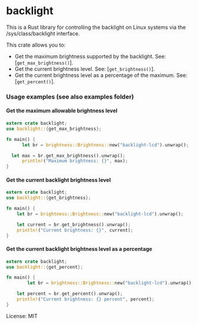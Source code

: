 # backlight

This is a Rust library for controlling the backlight on Linux systems via
the /sys/class/backlight interface.

[`backlight`]: https://github.com/andy-sdc/backlight.git

This crate allows you to:
- Get the maximum brightness supported by the backlight. See: [`get_max_brightness()`].
- Get the current brightness level. See: [`get_brightness()`].
- Get the current brightness level as a percentage of the maximum. See: [`get_percent()`].

### Usage examples (see also examples folder)

#### Get the maximum allowable brightness level

```rust
extern crate backlight;
use backlight::{get_max_brightness};

fn main() {
	  let br = brightness::Brightness::new("backlight-lcd").unwrap();

  let max = br.get_max_brightness().unwrap();
	  println!("Maximum brightness: {}", max);
}
```

#### Get the current backlight brightness level

```rust
extern crate backlight;
use backlight::{get_brightness};

fn main() {
    let br = brightness::Brightness::new("backlight-lcd").unwrap();

    let current = br.get_brightness().unwrap();
    println!("Current brightness: {}", current);
}
```

#### Get the current backlight brightness level as a percentage

```rust
extern crate backlight;
use backlight::{get_percent};

fn main() {
	    let br = brightness::Brightness::new("backlight-lcd").unwrap();

    let percent = br.get_percent().unwrap();
    println!("Current brightness: {} percent", percent);
}
```


License: MIT
